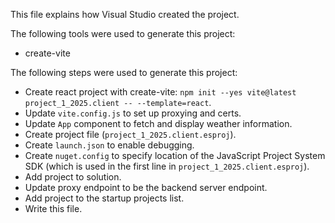 This file explains how Visual Studio created the project.

The following tools were used to generate this project:
- create-vite

The following steps were used to generate this project:
- Create react project with create-vite: `npm init --yes vite@latest project_1_2025.client -- --template=react`.
- Update `vite.config.js` to set up proxying and certs.
- Update `App` component to fetch and display weather information.
- Create project file (`project_1_2025.client.esproj`).
- Create `launch.json` to enable debugging.
- Create `nuget.config` to specify location of the JavaScript Project System SDK (which is used in the first line in `project_1_2025.client.esproj`).
- Add project to solution.
- Update proxy endpoint to be the backend server endpoint.
- Add project to the startup projects list.
- Write this file.
